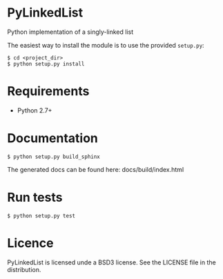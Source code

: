 PyLinkedList
==========

Python implementation of a singly-linked list

The easiest way to install the module is to use the provided `setup.py`:

```
$ cd <project_dir>
$ python setup.py install
```

Requirements
============

* Python 2.7+

Documentation
=============

```
$ python setup.py build_sphinx
```

The generated docs can be found here:
docs/build/index.html

Run tests
=========

```
$ python setup.py test
```

Licence
=======

PyLinkedList is licensed unde a BSD3 license. See the LICENSE file in the
distribution.
